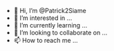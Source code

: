 - 👋 Hi, I’m @Patrick2Siame
- 👀 I’m interested in ...
- 🌱 I’m currently learning ...
- 💞️ I’m looking to collaborate on ...
- 📫 How to reach me ...

<!---
Patrick2Siame/Patrick2Siame is a ✨ special ✨ repository because its `README.md` (this file) appears on your GitHub profile.
You can click the Preview link to take a look at your changes.
--->
